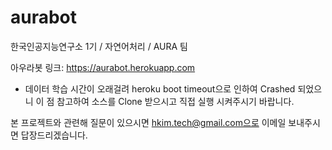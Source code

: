 # aurabot
한국인공지능연구소 1기 / 자연어처리 / AURA 팀

아우라봇 링크: <https://aurabot.herokuapp.com>
- 데이터 학습 시간이 오래걸려  heroku boot timeout으로 인하여 Crashed 되었으니 이 점 참고하여 소스를 Clone 받으시고 직접 실행 시켜주시기 바랍니다.

본 프로젝트와 관련해 질문이 있으시면 hkim.tech@gmail.com으로 이메일 보내주시면 답장드리겠습니다.
